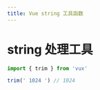 ```yaml
---
title: Vue string 工具函数
---
```


# string 处理工具

``` js
import { trim } from 'vux'

trim(' 1024 ') // 1024
```
